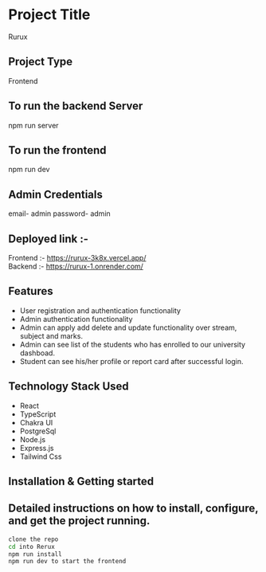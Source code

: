 
# Project Title
 Rurux

## Project Type

Frontend
## To run the backend Server 
 npm run server
## To run the frontend
  npm run dev
 
## Admin Credentials

email- admin
password- admin

## Deployed link :- 

Frontend :- https://rurux-3k8x.vercel.app/ <br>
Backend :- https://rurux-1.onrender.com/

## Features 

- User  registration and authentication functionality
- Admin authentication functionality
- Admin can apply add delete and update functionality over stream, subject and marks.
- Admin can see list of the students who has enrolled to our university dashboad.
- Student can see his/her profile or report card after successful login.



## Technology Stack Used
- React
- TypeScript
- Chakra UI
- PostgreSql
- Node.js
- Express.js
- Tailwind Css

## Installation & Getting started

## Detailed instructions on how to install, configure, and get the project running.

```bash
clone the repo
cd into Rerux
npm run install
npm run dev to start the frontend
```
